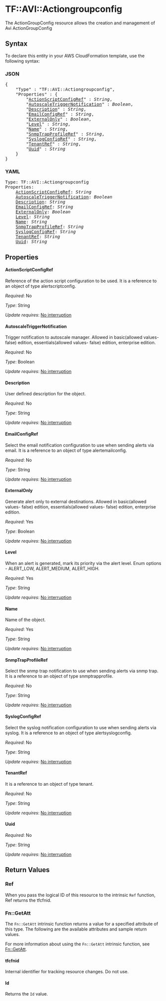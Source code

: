 # TF::AVI::Actiongroupconfig

The ActionGroupConfig resource allows the creation and management of Avi ActionGroupConfig

## Syntax

To declare this entity in your AWS CloudFormation template, use the following syntax:

### JSON

<pre>
{
    "Type" : "TF::AVI::Actiongroupconfig",
    "Properties" : {
        "<a href="#actionscriptconfigref" title="ActionScriptConfigRef">ActionScriptConfigRef</a>" : <i>String</i>,
        "<a href="#autoscaletriggernotification" title="AutoscaleTriggerNotification">AutoscaleTriggerNotification</a>" : <i>Boolean</i>,
        "<a href="#description" title="Description">Description</a>" : <i>String</i>,
        "<a href="#emailconfigref" title="EmailConfigRef">EmailConfigRef</a>" : <i>String</i>,
        "<a href="#externalonly" title="ExternalOnly">ExternalOnly</a>" : <i>Boolean</i>,
        "<a href="#level" title="Level">Level</a>" : <i>String</i>,
        "<a href="#name" title="Name">Name</a>" : <i>String</i>,
        "<a href="#snmptrapprofileref" title="SnmpTrapProfileRef">SnmpTrapProfileRef</a>" : <i>String</i>,
        "<a href="#syslogconfigref" title="SyslogConfigRef">SyslogConfigRef</a>" : <i>String</i>,
        "<a href="#tenantref" title="TenantRef">TenantRef</a>" : <i>String</i>,
        "<a href="#uuid" title="Uuid">Uuid</a>" : <i>String</i>
    }
}
</pre>

### YAML

<pre>
Type: TF::AVI::Actiongroupconfig
Properties:
    <a href="#actionscriptconfigref" title="ActionScriptConfigRef">ActionScriptConfigRef</a>: <i>String</i>
    <a href="#autoscaletriggernotification" title="AutoscaleTriggerNotification">AutoscaleTriggerNotification</a>: <i>Boolean</i>
    <a href="#description" title="Description">Description</a>: <i>String</i>
    <a href="#emailconfigref" title="EmailConfigRef">EmailConfigRef</a>: <i>String</i>
    <a href="#externalonly" title="ExternalOnly">ExternalOnly</a>: <i>Boolean</i>
    <a href="#level" title="Level">Level</a>: <i>String</i>
    <a href="#name" title="Name">Name</a>: <i>String</i>
    <a href="#snmptrapprofileref" title="SnmpTrapProfileRef">SnmpTrapProfileRef</a>: <i>String</i>
    <a href="#syslogconfigref" title="SyslogConfigRef">SyslogConfigRef</a>: <i>String</i>
    <a href="#tenantref" title="TenantRef">TenantRef</a>: <i>String</i>
    <a href="#uuid" title="Uuid">Uuid</a>: <i>String</i>
</pre>

## Properties

#### ActionScriptConfigRef

Reference of the action script configuration to be used. It is a reference to an object of type alertscriptconfig.

_Required_: No

_Type_: String

_Update requires_: [No interruption](https://docs.aws.amazon.com/AWSCloudFormation/latest/UserGuide/using-cfn-updating-stacks-update-behaviors.html#update-no-interrupt)

#### AutoscaleTriggerNotification

Trigger notification to autoscale manager. Allowed in basic(allowed values- false) edition, essentials(allowed values- false) edition, enterprise edition.

_Required_: No

_Type_: Boolean

_Update requires_: [No interruption](https://docs.aws.amazon.com/AWSCloudFormation/latest/UserGuide/using-cfn-updating-stacks-update-behaviors.html#update-no-interrupt)

#### Description

User defined description for the object.

_Required_: No

_Type_: String

_Update requires_: [No interruption](https://docs.aws.amazon.com/AWSCloudFormation/latest/UserGuide/using-cfn-updating-stacks-update-behaviors.html#update-no-interrupt)

#### EmailConfigRef

Select the email notification configuration to use when sending alerts via email. It is a reference to an object of type alertemailconfig.

_Required_: No

_Type_: String

_Update requires_: [No interruption](https://docs.aws.amazon.com/AWSCloudFormation/latest/UserGuide/using-cfn-updating-stacks-update-behaviors.html#update-no-interrupt)

#### ExternalOnly

Generate alert only to external destinations. Allowed in basic(allowed values- false) edition, essentials(allowed values- false) edition, enterprise edition.

_Required_: Yes

_Type_: Boolean

_Update requires_: [No interruption](https://docs.aws.amazon.com/AWSCloudFormation/latest/UserGuide/using-cfn-updating-stacks-update-behaviors.html#update-no-interrupt)

#### Level

When an alert is generated, mark its priority via the alert level. Enum options - ALERT_LOW, ALERT_MEDIUM, ALERT_HIGH.

_Required_: Yes

_Type_: String

_Update requires_: [No interruption](https://docs.aws.amazon.com/AWSCloudFormation/latest/UserGuide/using-cfn-updating-stacks-update-behaviors.html#update-no-interrupt)

#### Name

Name of the object.

_Required_: Yes

_Type_: String

_Update requires_: [No interruption](https://docs.aws.amazon.com/AWSCloudFormation/latest/UserGuide/using-cfn-updating-stacks-update-behaviors.html#update-no-interrupt)

#### SnmpTrapProfileRef

Select the snmp trap notification to use when sending alerts via snmp trap. It is a reference to an object of type snmptrapprofile.

_Required_: No

_Type_: String

_Update requires_: [No interruption](https://docs.aws.amazon.com/AWSCloudFormation/latest/UserGuide/using-cfn-updating-stacks-update-behaviors.html#update-no-interrupt)

#### SyslogConfigRef

Select the syslog notification configuration to use when sending alerts via syslog. It is a reference to an object of type alertsyslogconfig.

_Required_: No

_Type_: String

_Update requires_: [No interruption](https://docs.aws.amazon.com/AWSCloudFormation/latest/UserGuide/using-cfn-updating-stacks-update-behaviors.html#update-no-interrupt)

#### TenantRef

It is a reference to an object of type tenant.

_Required_: No

_Type_: String

_Update requires_: [No interruption](https://docs.aws.amazon.com/AWSCloudFormation/latest/UserGuide/using-cfn-updating-stacks-update-behaviors.html#update-no-interrupt)

#### Uuid

_Required_: No

_Type_: String

_Update requires_: [No interruption](https://docs.aws.amazon.com/AWSCloudFormation/latest/UserGuide/using-cfn-updating-stacks-update-behaviors.html#update-no-interrupt)

## Return Values

### Ref

When you pass the logical ID of this resource to the intrinsic `Ref` function, Ref returns the tfcfnid.

### Fn::GetAtt

The `Fn::GetAtt` intrinsic function returns a value for a specified attribute of this type. The following are the available attributes and sample return values.

For more information about using the `Fn::GetAtt` intrinsic function, see [Fn::GetAtt](https://docs.aws.amazon.com/AWSCloudFormation/latest/UserGuide/intrinsic-function-reference-getatt.html).

#### tfcfnid

Internal identifier for tracking resource changes. Do not use.

#### Id

Returns the <code>Id</code> value.


